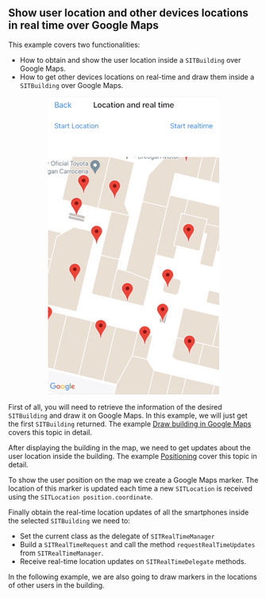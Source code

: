 ## <a name="realtime"><a/> Show user location and other devices locations in real time over Google Maps

This example covers two functionalities:

* How to obtain and show the user location inside a `SITBuilding` over Google Maps. 
* How to get other devices locations on real-time and draw them inside a `SITBuilding` over Google Maps.

<p align="center">
    <img src="/img/location.gif" />
</p>

First of all, you will need to retrieve the information of the desired `SITBuilding` and draw it on Google Maps. In this example, we will just get the first `SITBuilding` returned. The example [Draw building in Google Maps](https://github.com/situmtech/situm-ios-getting-started/tree/master/GettingStarted/src/Samples/DrawBuilding) covers this topic in detail.

After displaying the building in the map, we need to get updates about the user location inside the building. The example [Positioning](https://github.com/situmtech/situm-ios-getting-started/tree/master/GettingStarted/src/Samples/Positioning) cover this topic in detail.

To show the user position on the map we create a Google Maps marker. The location of this marker is updated each time a new `SITLocation` is received using the `SITLocation position.coordinate`.

Finally obtain the real-time location updates of all the smartphones inside the selected `SITBuilding` we need to:
* Set the current class as the delegate of `SITRealTimeManager`
* Build a `SITRealTimeRequest` and call the method `requestRealTimeUpdates` from `SITRealTimeManager`.
* Receive real-time location updates on `SITRealTimeDelegate` methods.

In the following example, we are also going to draw markers in the locations of other users in the building.


